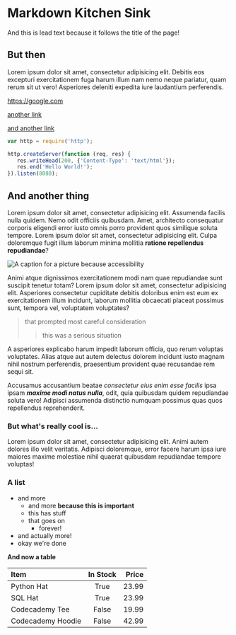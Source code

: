 # Markdown Kitchen Sink

And this is lead text because it follows the title of the page!

## But then

Lorem ipsum dolor sit amet, consectetur adipisicing elit. Debitis eos excepturi exercitationem fuga harum illum
nam nemo neque pariatur, quam rerum sit ut vero! Asperiores deleniti expedita iure laudantium perferendis.

https://google.com

[another link](https://google.com)

[and another link](https://google.com)

 ```javascript
 var http = require('http');

http.createServer(function (req, res) {
    res.writeHead(200, {'Content-Type': 'text/html'});
    res.end('Hello World!');
}).listen(8080);
 ```

## And another thing

Lorem ipsum dolor sit amet, consectetur adipisicing elit. Assumenda facilis nulla quidem. Nemo odit
officiis quibusdam. Amet, architecto consequatur corporis eligendi error iusto omnis porro provident quos
similique soluta tempore. Lorem ipsum dolor sit amet, consectetur adipisicing elit. Culpa doloremque
fugit illum laborum minima mollitia __ratione repellendus repudiandae__? 

![A caption for a picture because accessibility](https://picsum.photos/400/300)


Animi atque dignissimos exercitationem
modi nam quae repudiandae sunt suscipit tenetur totam? Lorem ipsum dolor sit amet, consectetur adipisicing elit.
Asperiores consectetur cupiditate debitis doloribus enim est eum ex exercitationem illum incidunt, laborum
mollitia obcaecati placeat possimus sunt, tempora vel, voluptatem voluptates?

> that prompted most careful consideration
>> this was a serious situation

A asperiores explicabo harum impedit laborum officia, quo rerum voluptas voluptates. Alias atque aut autem
delectus dolorem incidunt iusto magnam nihil nostrum perferendis, praesentium provident quae recusandae rem
sequi sit.

Accusamus accusantium beatae _consectetur eius enim esse facilis_ ipsa ipsam ***maxime modi natus nulla***,
odit,
quia quibusdam quidem repudiandae soluta vero! Adipisci assumenda distinctio numquam possimus quas quos
repellendus reprehenderit.

### But what's really cool is...

Lorem ipsum dolor sit amet, consectetur adipisicing elit. Animi autem dolores illo velit veritatis. Adipisci
doloremque, error facere harum ipsa iure maiores maxime molestiae nihil quaerat quibusdam repudiandae tempore
voluptas!

### A list

- and more
  - and more **because this is important**
  - this has stuff
  - that goes on
    - forever!
- and actually more!
- okay we're done

**And now a table**

| **Item**          | In Stock | Price |
|:------------------|:--------:|------:|
| Python Hat        |   True   | 23.99 |
| SQL Hat           |   True   | 23.99 |
| Codecademy Tee    |  False   | 19.99 |
| Codecademy Hoodie |  False   | 42.99 |